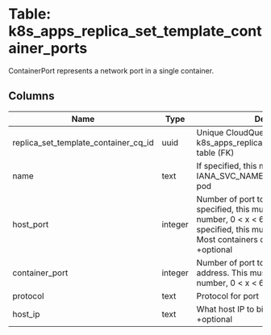 
# Table: k8s_apps_replica_set_template_container_ports
ContainerPort represents a network port in a single container.
## Columns
| Name        | Type           | Description  |
| ------------- | ------------- | -----  |
|replica_set_template_container_cq_id|uuid|Unique CloudQuery ID of k8s_apps_replica_set_template_containers table (FK)|
|name|text|If specified, this must be an IANA_SVC_NAME and unique within the pod|
|host_port|integer|Number of port to expose on the host. If specified, this must be a valid port number, 0 < x < 65536. If HostNetwork is specified, this must match ContainerPort. Most containers do not need this. +optional|
|container_port|integer|Number of port to expose on the pod's IP address. This must be a valid port number, 0 < x < 65536.|
|protocol|text|Protocol for port|
|host_ip|text|What host IP to bind the external port to. +optional|
